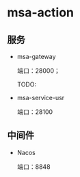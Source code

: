 # msa-action

## 服务

+ msa-gateway

  端口：28000；

  TODO: 

+ msa-service-usr

  端口：28100

## 中间件

+ Nacos

  端口：8848

